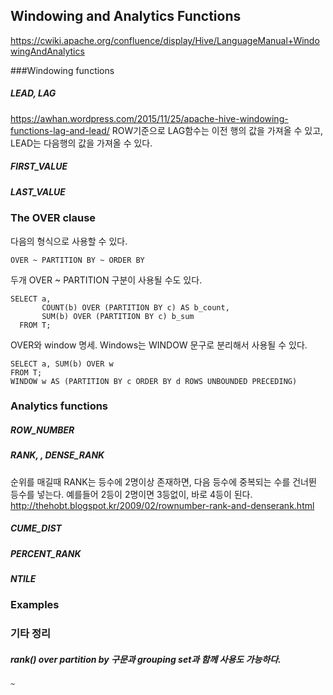 ## Windowing and Analytics Functions
https://cwiki.apache.org/confluence/display/Hive/LanguageManual+WindowingAndAnalytics


###Windowing functions
##### LEAD, LAG
https://awhan.wordpress.com/2015/11/25/apache-hive-windowing-functions-lag-and-lead/
ROW기준으로 LAG함수는 이전 행의 값을 가져올 수 있고, LEAD는 다음행의 값을 가져올 수 있다.

##### FIRST_VALUE
##### LAST_VALUE

### The OVER clause
다음의 형식으로 사용할 수 있다.
```
OVER ~ PARTITION BY ~ ORDER BY
```

두개 OVER ~ PARTITION 구분이 사용될 수도 있다.
```
SELECT a,
       COUNT(b) OVER (PARTITION BY c) AS b_count,
       SUM(b) OVER (PARTITION BY c) b_sum
  FROM T;
```

OVER와 window 명세. Windows는 WINDOW 문구로 분리해서 사용될 수 있다.
```
SELECT a, SUM(b) OVER w
FROM T;
WINDOW w AS (PARTITION BY c ORDER BY d ROWS UNBOUNDED PRECEDING)
```

### Analytics functions
##### ROW_NUMBER
##### RANK, , DENSE_RANK
순위를 매길때 RANK는 등수에 2명이상 존재하면, 다음 등수에 중복되는 수를 건너뛴 등수를 넣는다. 
예를들어 2등이 2명이면 3등없이, 바로 4등이 된다.
http://thehobt.blogspot.kr/2009/02/rownumber-rank-and-denserank.html
##### CUME_DIST
##### PERCENT_RANK
##### NTILE


### Examples

### 기타 정리
##### rank() over partition by 구문과 grouping set과 함께 사용도 가능하다.
```
~
```
